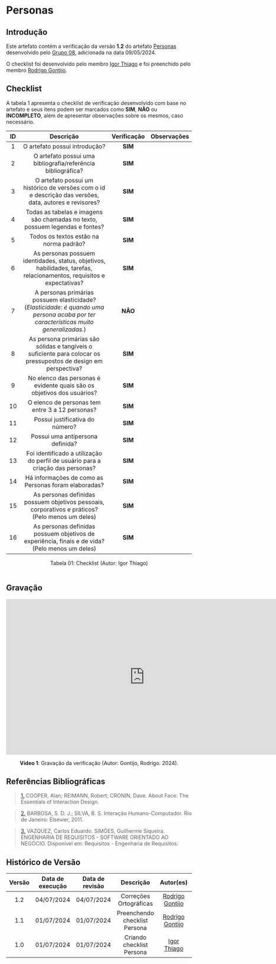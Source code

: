 # Personas

## Introdução

Este artefato contém a verificação da versão **1.2** do artefato [Personas](https://requisitos-de-software.github.io/2024.1-Consumidor.gov/Elicita%C3%A7%C3%A3o/Personas/#perfil-do-usuario) desenvolvido pelo [Grupo 08](https://requisitos-de-software.github.io/2024.1-Consumidor.gov/), adicionada na data 09/05/2024.

O checklist foi desenvolvido pelo membro [Igor Thiago](https://github.com/alladin51) e foi preenchido pelo membro [Rodrigo Gontijo](https://github.com/rodrigogontijoo).

## Checklist

A tabela 1 apresenta o checklist de verificação desenvolvido com base no artefato e seus itens podem ser marcados como **SIM**, **NÃO** ou **INCOMPLETO**, além de apresentar observações sobre os mesmos, caso necessário.


|   ID   | Descrição | Verificação | Observações | 
| :----: |:---------:| :--------:| :----------:|
|   1    | O artefato possui introdução? |    **SIM**       |              |
|   2    | O artefato possui uma bibliografia/referência bibliográfica?| **SIM**  |            |
|   3    | O artefato possui um histórico de versões com o id e descrição das versões, data, autores e revisores?|      **SIM**      |              |
|   4    | Todas as tabelas e imagens são chamadas no texto, possuem legendas e fontes?                                                         |   **SIM**        |              |
|   5    | Todos os textos estão na norma padrão?|   **SIM**         |              |
|   6    | As personas possuem identidades, status, objetivos, habilidades, tarefas, relacionamentos, requisitos e expectativas?                |   **SIM**         |              |
|   7    | A personas primárias possuem elasticidade? (_Elasticidade: é quando uma persona acaba por ter características muito generalizadas._) |       **NÃO**     |              |
|   8    | As persona primárias são sólidas e tangíveis o suficiente para colocar os pressupostos de design em perspectiva?                     |      **SIM**      |              |
|   9    | No elenco das personas é evidente quais são os objetivos dos usuários?                                                               |       **SIM**     |              |
|  10    | O elenco de personas tem entre 3 a 12 personas?                                                                                      |    **SIM**      |              |
|  11    | Possui justificativa do número?                                                                                                      |     **SIM**     |              |
|  12    | Possui uma antipersona definida?                                                                                                     |         **SIM**  |              |
|  13    | Foi identificado a utilização do perfil de usuário para a criação das personas?                                                      |       **SIM**   |              |
|  14    | Há informações de como as Personas foram elaboradas?                                                                               |      **SIM**     |              |
|  15    | As personas definidas possuem objetivos pessoais, corporativos e práticos? (Pelo menos um deles)                                     |     **SIM**       |              |
|  16    | As personas definidas possuem objetivos de experiência, finais e de vida? (Pelo menos um deles)                                     |      **SIM**     |              |


<div align="center">
<figcaption align="center">Tabela 01: Checklist (Autor: Igor Thiago)</figcaption>
</div>
<br/>

## Gravação 

<iframe width="750" height="422" src="https://www.youtube.com/embed/S0gcC8KAiTk" title="Verificação Personas - Rodrigo" frameborder="0" allow="accelerometer; autoplay; clipboard-write; encrypted-media; gyroscope; picture-in-picture" allowfullscreen></iframe>

<div align="center">
<p> <b>Vídeo 1</b>: Gravação da verificação  (Autor: Gontijo, Rodrigo. 2024).</p>
</div>


## Referências Bibliográficas

> <a id="FTF1Ref" href="#FTF1">1.</a> COOPER, Alan; REIMANN, Robert; CRONIN, Dave. About Face: The Essentials of Interaction Design.

> <a id="FTF2Ref" href="#FTF2">2.</a> BARBOSA, S. D. J.; SILVA, B. S. Interação Humano-Computador. Rio de Janeiro: Elsevier, 2011.

> <a id="FTF2Ref" href="#FTF3">3.</a> VAZQUEZ, Carlos Eduardo. SIMÕES, Guilherme Siqueira. ENGENHARIA DE REQUISITOS - SOFTWARE ORIENTADO AO NEGÓCIO. Disponível em: Requisitos - Engenharia de Requisitos.


## Histórico de Versão

| Versão | Data de execução | Data de revisão |  Descrição                          | Autor(es)                                           | Revisor(es)                                           |
| :----: | :--------------: | :-------------: | :---------------------------------: | :-------------------------------------------------: | :---------------------------------------------------: |
| 1.2    | 04/07/2024       | 04/07/2024      | Correções Ortográficas |  [Rodrigo Gontijo](https://github.com/rodrigogontijoo) | [Igor Thiago](https://github.com/alladin51) |
| 1.1    | 01/07/2024       | 01/07/2024      | Preenchendo checklist Persona  |  [Rodrigo Gontijo](https://github.com/rodrigogontijoo) | [Igor Thiago](https://github.com/alladin51) |
| 1.0    | 01/07/2024       | 01/07/2024      | Criando checklist Persona  |  [Igor Thiago](https://github.com/alladin51) | [Rodrigo Gontijo](https://github.com/rodrigogontijoo) |